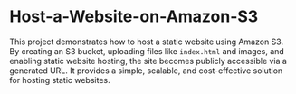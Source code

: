 # Host-a-Website-on-Amazon-S3
This project demonstrates how to host a static website using Amazon S3. By creating an S3 bucket, uploading files like `index.html` and images, and enabling static website hosting, the site becomes publicly accessible via a generated URL. It provides a simple, scalable, and cost-effective solution for hosting static websites.
